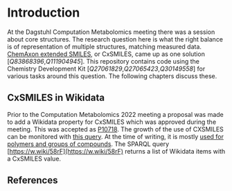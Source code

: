 # Introduction

At the Dagstuhl Computation Metabolomics meeting there was a session about core structures.
The research question here is what the right balance is of representation of multiple
structures, matching measured data. [ChemAxon extended SMILES](https://chemaxon.com/marvin-archive/latest/help/formats/cxsmiles-doc.html),
or <topic>CxSMILES</topic>, came up as one solution [<cite>Q83868396</cite>,<cite>Q111904945</cite>].
This repository contains code using the <topic>Chemistry Development Kit</topic> [<cite>Q27061829</cite>,<cite>Q27065423</cite>,<cite>Q30149558</cite>]
for various tasks around this question. The following chapters discuss these.

## CxSMILES in Wikidata

Prior to the Computation Metabolomics 2022 meeting a proposal was made to add a Wikidata
property for CxSMILES which was approved during the meeting. This was accepted as
[P10718](https://wikidata.org/entity/P10718). The growth of the use of CXSMILES
can be monitored with [this query](https://query.wikidata.org/embed.html#%23title%3AChart%20of%20P10718%20usage%0A%23%20Note%3A%20this%20chart%20is%20based%20on%20https%3A%2F%2Fwww.wikidata.org%2Fwiki%2FTemplate%3AProperty_uses%0A%23%20which%20is%20updated%20once%20a%20day%20by%20PLbot%0A%0A%23defaultView%3ALineChart%0ASELECT%20%3Fday%20%3Fcount%20WITH%20%7B%20SELECT%20%28%22.%2B%5C%5C%7C10718%3D%28%5C%5Cd%2B%29.%2B%22%20as%20%3Fr%29%20%28%22%7C10718%3D%22%20as%20%3Fp%29%0A%20%20%28IF%28CONTAINS%28%3Fr1%2C%3Fp%29%2Cxsd%3Ainteger%28REPLACE%28%3Fr1%2C%3Fr%2C%22%241%22%2C%22s%22%29%29%2C-1%29%20AS%20%3Fc1%29%20%28xsd%3AdateTime%28%3Ft1%29%20AS%20%3Fd1%29%0A%20%20%28IF%28CONTAINS%28%3Fr2%2C%3Fp%29%2Cxsd%3Ainteger%28REPLACE%28%3Fr2%2C%3Fr%2C%22%241%22%2C%22s%22%29%29%2C-1%29%20AS%20%3Fc2%29%20%28xsd%3AdateTime%28%3Ft2%29%20AS%20%3Fd2%29%0A%20%20%28IF%28CONTAINS%28%3Fr3%2C%3Fp%29%2Cxsd%3Ainteger%28REPLACE%28%3Fr3%2C%3Fr%2C%22%241%22%2C%22s%22%29%29%2C-1%29%20AS%20%3Fc3%29%20%28xsd%3AdateTime%28%3Ft3%29%20AS%20%3Fd3%29%0A%20%20%28IF%28CONTAINS%28%3Fr4%2C%3Fp%29%2Cxsd%3Ainteger%28REPLACE%28%3Fr4%2C%3Fr%2C%22%241%22%2C%22s%22%29%29%2C-1%29%20AS%20%3Fc4%29%20%28xsd%3AdateTime%28%3Ft4%29%20AS%20%3Fd4%29%0A%20%20%28IF%28CONTAINS%28%3Fr5%2C%3Fp%29%2Cxsd%3Ainteger%28REPLACE%28%3Fr5%2C%3Fr%2C%22%241%22%2C%22s%22%29%29%2C-1%29%20AS%20%3Fc5%29%20%28xsd%3AdateTime%28%3Ft5%29%20AS%20%3Fd5%29%0A%20%20%28IF%28CONTAINS%28%3Fr6%2C%3Fp%29%2Cxsd%3Ainteger%28REPLACE%28%3Fr6%2C%3Fr%2C%22%241%22%2C%22s%22%29%29%2C-1%29%20AS%20%3Fc6%29%20%28xsd%3AdateTime%28%3Ft6%29%20AS%20%3Fd6%29%0A%20%20%28IF%28CONTAINS%28%3Fr7%2C%3Fp%29%2Cxsd%3Ainteger%28REPLACE%28%3Fr7%2C%3Fr%2C%22%241%22%2C%22s%22%29%29%2C-1%29%20AS%20%3Fc7%29%20%28xsd%3AdateTime%28%3Ft7%29%20AS%20%3Fd7%29%0A%20%20%28IF%28CONTAINS%28%3Fr8%2C%3Fp%29%2Cxsd%3Ainteger%28REPLACE%28%3Fr8%2C%3Fr%2C%22%241%22%2C%22s%22%29%29%2C-1%29%20AS%20%3Fc8%29%20%28xsd%3AdateTime%28%3Ft8%29%20AS%20%3Fd8%29%0A%20%20%28IF%28CONTAINS%28%3Fr9%2C%3Fp%29%2Cxsd%3Ainteger%28REPLACE%28%3Fr9%2C%3Fr%2C%22%241%22%2C%22s%22%29%29%2C-1%29%20AS%20%3Fc9%29%20%28xsd%3AdateTime%28%3Ft9%29%20AS%20%3Fd9%29%0A%20%20%28IF%28CONTAINS%28%3Fr10%2C%3Fp%29%2Cxsd%3Ainteger%28REPLACE%28%3Fr10%2C%3Fr%2C%22%241%22%2C%22s%22%29%29%2C-1%29%20AS%20%3Fc10%29%20%28xsd%3AdateTime%28%3Ft10%29%20AS%20%3Fd10%29%0A%20%20%7B%20SERVICE%20wikibase%3Amwapi%20%7B%0A%20%20%20%20%20%20bd%3AserviceParam%20wikibase%3Aapi%20%22Generator%22%20%3B%20wikibase%3Aendpoint%20%22www.wikidata.org%22%20%3B%20mwapi%3Agenerator%20%22allpages%22%20%3B%20%0A%20%20%20%20%20%20%20%20%20%20%20%20%20%20%20%20%20%20%20%20%20%20mwapi%3Agapfrom%20%22Property_uses%22%20%3B%20mwapi%3Agapto%20%22Property_uses%22%20%3B%20mwapi%3Agapnamespace%20%2210%22%20%3B%20%0A%20%20%20%20%20%20%20%20%20%20%20%20%20%20%20%20%20%20%20%20%20%20mwapi%3Aprop%20%22revisions%22%20%3B%20mwapi%3Arvprop%20%22content%7Ctimestamp%22%20%3B%20mwapi%3Arvlimit%20%2210%22%20%3B%20mwapi%3Arvuser%20%22PLbot%22%20%3B%20wikibase%3Alimit%20%22100%22%20.%0A%20%20%20%20%20%20%3Ft1%20wikibase%3AapiOutput%20%22revisions%2Frev%5B1%5D%2F%40timestamp%22%20.%20%3Fr1%20wikibase%3AapiOutput%20%22revisions%2Frev%5B1%5D%2Ftext%28%29%22%20.%0A%20%20%20%20%20%20%3Ft2%20wikibase%3AapiOutput%20%22revisions%2Frev%5B2%5D%2F%40timestamp%22%20.%20%3Fr2%20wikibase%3AapiOutput%20%22revisions%2Frev%5B2%5D%2Ftext%28%29%22%20.%0A%20%20%20%20%20%20%3Ft3%20wikibase%3AapiOutput%20%22revisions%2Frev%5B3%5D%2F%40timestamp%22%20.%20%3Fr3%20wikibase%3AapiOutput%20%22revisions%2Frev%5B3%5D%2Ftext%28%29%22%20.%0A%20%20%20%20%20%20%3Ft4%20wikibase%3AapiOutput%20%22revisions%2Frev%5B4%5D%2F%40timestamp%22%20.%20%3Fr4%20wikibase%3AapiOutput%20%22revisions%2Frev%5B4%5D%2Ftext%28%29%22%20.%0A%20%20%20%20%20%20%3Ft5%20wikibase%3AapiOutput%20%22revisions%2Frev%5B5%5D%2F%40timestamp%22%20.%20%3Fr5%20wikibase%3AapiOutput%20%22revisions%2Frev%5B5%5D%2Ftext%28%29%22%20.%0A%20%20%20%20%20%20%3Ft6%20wikibase%3AapiOutput%20%22revisions%2Frev%5B6%5D%2F%40timestamp%22%20.%20%3Fr6%20wikibase%3AapiOutput%20%22revisions%2Frev%5B6%5D%2Ftext%28%29%22%20.%0A%20%20%20%20%20%20%3Ft7%20wikibase%3AapiOutput%20%22revisions%2Frev%5B7%5D%2F%40timestamp%22%20.%20%3Fr7%20wikibase%3AapiOutput%20%22revisions%2Frev%5B7%5D%2Ftext%28%29%22%20.%0A%20%20%20%20%20%20%3Ft8%20wikibase%3AapiOutput%20%22revisions%2Frev%5B8%5D%2F%40timestamp%22%20.%20%3Fr8%20wikibase%3AapiOutput%20%22revisions%2Frev%5B8%5D%2Ftext%28%29%22%20.%0A%20%20%20%20%20%20%3Ft9%20wikibase%3AapiOutput%20%22revisions%2Frev%5B9%5D%2F%40timestamp%22%20.%20%3Fr9%20wikibase%3AapiOutput%20%22revisions%2Frev%5B9%5D%2Ftext%28%29%22%20.%0A%20%20%20%20%20%20%3Ft10%20wikibase%3AapiOutput%20%22revisions%2Frev%5B10%5D%2F%40timestamp%22%20.%20%3Fr10%20wikibase%3AapiOutput%20%22revisions%2Frev%5B10%5D%2Ftext%28%29%22%20.%0A%20%20%20%20%7D%0A%20%20%7D%0A%7D%20as%20%25revs%20%7B%0A%20%20%7BBIND%28%3Fc1%20AS%20%3Fcount%29%20BIND%28%3Fd1%20AS%20%3Fday%29%20INCLUDE%20%25revs%7D%20UNION%0A%20%20%7BBIND%28%3Fc2%20AS%20%3Fcount%29%20BIND%28%3Fd2%20AS%20%3Fday%29%20INCLUDE%20%25revs%7D%20UNION%0A%20%20%7BBIND%28%3Fc3%20AS%20%3Fcount%29%20BIND%28%3Fd3%20AS%20%3Fday%29%20INCLUDE%20%25revs%7D%20UNION%0A%20%20%7BBIND%28%3Fc4%20AS%20%3Fcount%29%20BIND%28%3Fd4%20AS%20%3Fday%29%20INCLUDE%20%25revs%7D%20UNION%0A%20%20%7BBIND%28%3Fc5%20AS%20%3Fcount%29%20BIND%28%3Fd5%20AS%20%3Fday%29%20INCLUDE%20%25revs%7D%20UNION%0A%20%20%7BBIND%28%3Fc6%20AS%20%3Fcount%29%20BIND%28%3Fd6%20AS%20%3Fday%29%20INCLUDE%20%25revs%7D%20UNION%0A%20%20%7BBIND%28%3Fc7%20AS%20%3Fcount%29%20BIND%28%3Fd7%20AS%20%3Fday%29%20INCLUDE%20%25revs%7D%20UNION%0A%20%20%7BBIND%28%3Fc8%20AS%20%3Fcount%29%20BIND%28%3Fd8%20AS%20%3Fday%29%20INCLUDE%20%25revs%7D%20UNION%0A%20%20%7BBIND%28%3Fc9%20AS%20%3Fcount%29%20BIND%28%3Fd9%20AS%20%3Fday%29%20INCLUDE%20%25revs%7D%20UNION%0A%20%20%7BBIND%28%3Fc10%20AS%20%3Fcount%29%20BIND%28%3Fd10%20AS%20%3Fday%29%20INCLUDE%20%25revs%7D%20%0A%20%20FILTER%28%3Fcount%20%21%3D%20-1%29%0A%7D).
At the time of writing, it is mostly [used for polymers and groups of compounds](https://www.wikidata.org/wiki/Wikidata:Database_reports/Constraint_violations/P10718#Types_statistics).
The SPARQL query [https://w.wiki/58rF](https://w.wiki/58rF) returns a list of Wikidata items with a
CxSMILES value.

## References

<references/>

